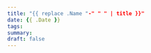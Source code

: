 ```yaml
---
title: "{{ replace .Name "-" " " | title }}"
date: {{ .Date }}
tags: 
summary: 
draft: false
---
```



